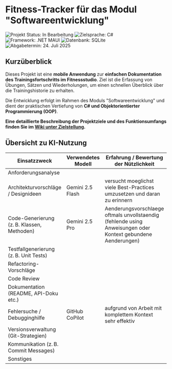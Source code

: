 # Fitness-Tracker für das Modul "Softwareentwicklung"

![Projekt Status: In Bearbeitung](https://img.shields.io/badge/Status-In%20Bearbeitung-blue)
![Zielsprache: C#](https://img.shields.io/badge/Sprache-C%23-blueviolet)
![Framework: .NET MAUI](https://img.shields.io/badge/Framework-.NET%20MAUI-623696)
![Datenbank: SQLite](https://img.shields.io/badge/Datenbank-SQLite-003B57)
![Abgabetermin: 24. Juli 2025](https://img.shields.io/badge/Abgabe-24.%20Juli%202025-red)

## Kurzüberblick

Dieses Projekt ist eine **mobile Anwendung** zur **einfachen Dokumentation des Trainingsfortschritts im Fitnessstudio**. Ziel ist die Erfassung von Übungen, Sätzen und Wiederholungen, um einen schnellen Überblick über die Trainingshistorie zu erhalten.

Die Entwicklung erfolgt im Rahmen des Moduls "Softwareentwicklung" und dient der praktischen Vertiefung von **C# und Objektorientierter Programmierung (OOP)**.

**Eine detaillierte Beschreibung der Projektziele und des Funktionsumfangs finden Sie im [Wiki unter Zielstellung](https://github.com/ANEXL/Softwareentwicklungsprojekt-SoSe2025/wiki/Zielstellung).**

## Übersicht zu KI-Nutzung

| Einsatzzweck                               | Verwendetes Modell     | Erfahrung / Bewertung der Nützlichkeit                        |
| ------------------------------------------ | ---------------------- | ------------------------------------------------------------- |
| Anforderungsanalyse                        |        | |
| Architekturvorschläge / Designideen        | Gemini 2.5 Flash       | versucht moeglichst viele Best-Practices umzusetzen und daran zu erinnern |
| Code-Generierung (z. B. Klassen, Methoden) | Gemini 2.5 Pro         | Aenderungsvorschlaege oftmals unvollstaendig (fehlende using Anweisungen oder Kontext gebundene Aenderungen)    |
| Testfallgenerierung (z. B. Unit Tests)     |                        |                                                               |
| Refactoring-Vorschläge                     |                        |                                                               |
| Code Review                                |                        |                                                               |
| Dokumentation (README, API-Doku etc.)      |                        |                                                               |
| Fehlersuche / Debugginghilfe               | GitHub CoPilot         | aufgrund von Arbeit mit komplettem Kontext sehr effektiv      |
| Versionsverwaltung (Git-Strategien)        |                        |                                                               |    
| Kommunikation (z. B. Commit Messages)      |                        |                                                               |
| Sonstiges                                  |                        |                                                               |
